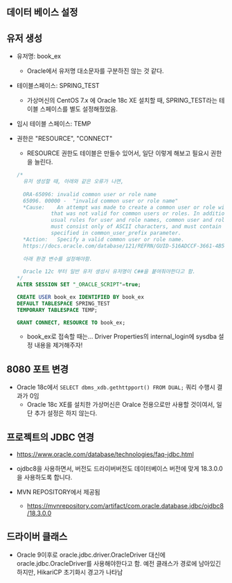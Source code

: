 ## 데이터 베이스 설정

## 유저 생성
* 유저명: book_ex
    * Oracle에서 유저명 대소문자를 구분하진 않는 것 같다. 
* 테이블스페이스: SPRING_TEST
    * 가상머신의 CentOS 7.x 에 Oracle 18c XE 설치할 때, SPRING_TEST라는 테이블 스페이스를 별도 설정해줬었음. 
* 임시 테이블 스페이스: TEMP
* 권한은 "RESOURCE", "CONNECT"
	* RESOURCE 권한도 테이블은 만들수 있어서, 일단 이렇게 해보고 필요시 권한을 늘린다. 

	```sql
	/*
	  유저 생성할 때, 아래와 같은 오류가 나면, 
	  
	  ORA-65096: invalid common user or role name
	  65096. 00000 -  "invalid common user or role name"
	  *Cause:    An attempt was made to create a common user or role with a name
	           that was not valid for common users or roles. In addition to the
	           usual rules for user and role names, common user and role names
	           must consist only of ASCII characters, and must contain the prefix
	           specified in common_user_prefix parameter.
	  *Action:   Specify a valid common user or role name.
	  https://docs.oracle.com/database/121/REFRN/GUID-516ADCCF-3661-4B54-908A-7041854EA14F.htm#REFRN10354
	  
	  아래 환경 변수를 설정해야함.
	  
	  Oracle 12c 부터 일반 유저 생성시 유저명이 C##을 붙여줘야한다고 함.
	*/
	ALTER SESSION SET "_ORACLE_SCRIPT"=true;
	
	CREATE USER book_ex IDENTIFIED BY book_ex
	DEFAULT TABLESPACE SPRING_TEST
	TEMPORARY TABLESPACE TEMP;
	
	GRANT CONNECT, RESOURCE TO book_ex;
	
	```
	
	* book_ex로 접속할 때는... Driver Properties의 internal_login에 sysdba 설정 내용을 제거해주자!

## 8080 포트 변경

* Oracle 18c에서 `SELECT dbms_xdb.gethttpport() FROM DUAL;` 쿼리 수행시 결과가 0임
    * Oracle 18c XE를 설치한 가상머신은 Oralce 전용으로만 사용할 것이여서, 일단 추가 설정은 하지 않는다. 

    
## 프로젝트의 JDBC 연경
* https://www.oracle.com/database/technologies/faq-jdbc.html 

* ojdbc8을 사용하면서, 버전도 드라이버버전도 데이터베이스 버전에 맞게 18.3.0.0 을 사용하도록 합니다.

* MVN REPOSITORY에서 제공됨
    * https://mvnrepository.com/artifact/com.oracle.database.jdbc/ojdbc8/18.3.0.0  
    
    
## 드라이버 클래스 
* Oracle 9이후로 oracle.jdbc.driver.OracleDriver 대신에 oracle.jdbc.OracleDriver를 사용해야한다고 함. 예전 클래스가 경로에 남아있긴 하지만, HikariCP 초기화시 경고가 나타남 

